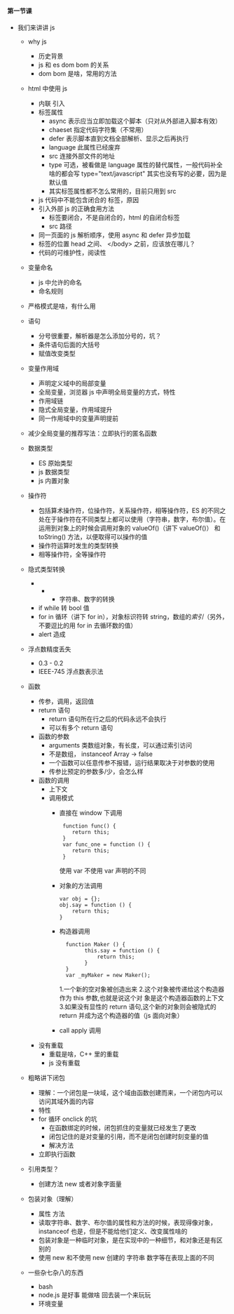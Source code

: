 #### 第一节课

+	我们来讲讲 js
	+	why js
		+	历史背景
		+ 	js 和 es dom bom 的关系
		+  	dom bom 是啥，常用的方法
	+	html 中使用 js 
		+	内联 引入
		+ 	标签属性
			+	async 表示应当立即加载这个脚本（只对从外部进入脚本有效）
			+	chaeset 指定代码字符集（不常用）
			+	defer 表示脚本直到文档全部解析、显示之后再执行
			+	language 此属性已经废弃
			+	src 连接外部文件的地址
			+	type 可选，被看做是 language 属性的替代属性，一般代码补全啥的都会写 type="text/javascript" 其实也没有写的必要，因为是默认值
			+	其实标签属性都不怎么常用的，目前只用到 src 
		+	js 代码中不能包含闭合的 </script> 标签，原因
		+ 	引入外部 js 的正确食用方法
			+	标签要闭合，不是自闭合的，html 的自闭合标签
			+ 	src 路径 
		+  	同一页面的 js 解析顺序，使用 async 和 defer 异步加载
		+	标签的位置 head 之间、 \</body> 之前，应该放在哪儿？
		+ 	代码的可维护性，阅读性	
	+	变量命名
		+	js 中允许的命名
		+ 	命名规则
	+ 	严格模式是啥，有什么用
	+  	语句
		+	分号很重要，解析器是怎么添加分号的，坑？
		+ 	条件语句后面的大括号
		+   赋值改变类型
	+	变量作用域
		+	声明定义域中的局部变量
		+ 	全局变量，浏览器 js 中声明全局变量的方式，特性
		+ 	作用域链
		+ 	隐式全局变量，作用域提升
		+  	同一作用域中的变量声明提前
	+	减少全局变量的推荐写法：立即执行的匿名函数
	+ 	数据类型
		+	ES 原始类型
		+ 	js 数据类型
		+  	js 内置对象
	+	操作符
		+	包括算术操作符，位操作符，关系操作符，相等操作符，ES 的不同之处在于操作符在不同类型上都可以使用（字符串，数字，布尔值）。在运用到对象上的时候会调用对象的 valueOf()（讲下 valueOf()） 和 toString() 方法，以便取得可以操作的值
		+	操作符运算时发生的类型转换
		+ 	相等操作符，全等操作符
	+	隐式类型转换
		+	+ - 字符串、数字的转换
		+ 	if while 转 bool 值
		+  	for in 循环（讲下 for in），对象标识符转 string，数组的*索引*（另外，不要逗比的用 for in 去循环数的值）
		+   alert 造成
	+	浮点数精度丢失
		+	0.3 - 0.2
		+	IEEE-745 浮点数表示法
	+	函数
		+	传参，调用，返回值
		+   return 语句
			+	return 语句所在行之后的代码永远不会执行
			+	可以有多个 return 语句
		+	函数的参数
			+	arguments 类数组对象，有长度，可以通过索引访问
			+ 	不是数组， instanceof Array -> false 
			+ 	一个函数可以任意传参不报错，运行结果取决于对参数的使用
			+  	传参比预定的参数多/少，会怎么样
		+	函数的调用
			+	上下文
			+ 	调用模式
				+	直接在 window 下调用
						
						 function func() {
						 	return this;
						 }
						 var func_one = function () {
						 	return this;
						 }
					使用 var 不使用 var 声明的不同
				+	对象的方法调用
						
						var obj = {};
						obj.say = function () {
							return this;
						}	
				+	构造器调用
						
						  function Maker () {
						  		this.say = function () {
						  			return this;
						  		}
						  }
						  var _myMaker = new Maker();
					1.一个新的空对象被创造出来 2.这个对象被传递给这个构造器作为 this 参数,也就是说这个对象是这个构造器函数的上下文 3.如果没有显性的 return 语句,这个新的对象则会被隐式的 return 并成为这个构造器的值（js 面向对象）
				+	call apply 调用
		+	没有重载
			+	重载是啥，C++ 里的重载 	
			+ 	js 没有重载
	
	+	粗略讲下闭包
		+	理解：一个闭包是一块域，这个域由函数创建而来，一个闭包内可以访问其域外面的内容
		+ 	特性
		+	for 循环 onclick 的坑
			+	在函数绑定的时候，闭包抓住的变量就已经发生了更改
			+ 	闭包记住的是对变量的引用，而不是闭包创建时刻变量的值
			+  	解决方法
		+	立即执行函数
	+	引用类型？
		+	创建方法 new 或者对象字面量
		
	+ 	包装对象（理解）
		+	属性 方法
		+	读取字符串、数字、布尔值的属性和方法的时候，表现得像对象，instanceof 也是，但是不能给他们定义、改变属性啥的
		+ 	包装对象是一种临时对象，是在实现中的一种细节，和对象还是有区别的
		+  	使用 new 和不使用 new 创建的 字符串 数字等在表现上面的不同
	+	一些杂七杂八的东西
		+	bash 
		+ 	node.js 是好事 能做啥 回去装一个来玩玩
		+  	环境变量
	
				